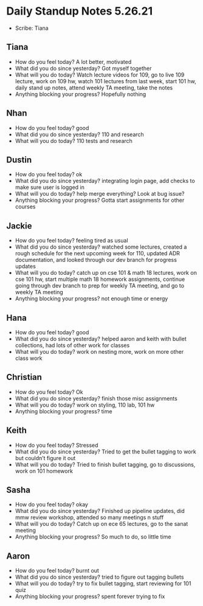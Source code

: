 # Daily Standup Notes 5.26.21
* Scribe: Tiana
 
## Tiana
* How do you feel today?
A lot better, motivated
* What did you do since yesterday?
Got myself together
* What will you do today?
Watch lecture videos for 109, go to live 109 lecture, work on 109 hw, watch 101 lectures from last week, start 101 hw, daily stand up notes, attend weekly TA meeting, take the notes
* Anything blocking your progress?
Hopefully nothing
 
## Nhan
* How do you feel today?
good
* What did you do since yesterday?
110 and research
* What will you do today?
110 tests and research
 
## Dustin
* How do you feel today?
ok
* What did you do since yesterday?
integrating login page, add checks to make sure user is logged in
* What will you do today?
help merge everything? Look at bug issue?
* Anything blocking your progress?
Gotta start assignments for other courses

## Jackie
* How do you feel today?
feeling tired as usual
* What did you do since yesterday?
watched some lectures, created a rough schedule for the next upcoming week for 110, updated ADR documentation, and looked through our dev branch for progress updates
* What will you do today?
catch up on cse 101 & math 18 lectures, work on cse 101 hw, start multiple math 18 homework assignments, continue going through dev branch to prep for weekly TA meeting, and go to weekly TA meeting
* Anything blocking your progress?
not enough time or energy

## Hana
* How do you feel today?
good
* What did you do since yesterday?
helped aaron and keith with bullet collections, had lots of other work for classes
* What will you do today?
work on nesting more, work on more other class work

## Christian
* How do you feel today?
Ok
* What did you do since yesterday?
finish those misc assignments
* What will you do today?
work on styling, 110 lab, 101 hw
* Anything blocking your progress?
time

## Keith
* How do you feel today?
Stressed
* What did you do since yesterday?
Tried to get the bullet tagging to work but couldn’t figure it out
* What will you do today?
Tried to finish bullet tagging, go to discussions, work on 101 homework

## Sasha
* How do you feel today?
okay
* What did you do since yesterday?
Finished up pipeline updates, did mmw review workshop, attended so many meetings n stuff
* What will you do today?
Catch up on ece 65 lectures, go to the sanat meeting
* Anything blocking your progress?
So much to do, so little time

## Aaron
* How do you feel today?
burnt out
* What did you do since yesterday?
tried to figure out tagging bullets
* What will you do today?
try to fix bullet tagging, start reviewing for 101 quiz
* Anything blocking your progress?
spent forever trying to fix




